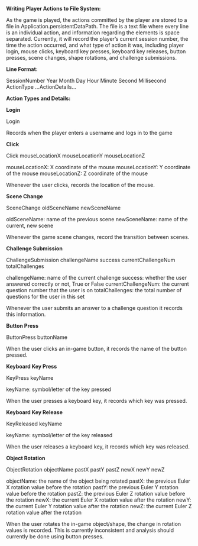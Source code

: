 **Writing Player Actions to File System:**
 
 As the game is played, the actions committed by the player are stored to a file in Application.persistentDataPath. The file is a text file where every line is an individual action, and information regarding the elements is space separated. Currently, it will record the player’s current session number, the time the action occurred, and what type of action it was, including player login, mouse clicks, keyboard key presses, keyboard key releases, button presses, scene changes, shape rotations, and challenge submissions.

**Line Format:**

SessionNumber Year Month Day Hour Minute Second Millisecond ActionType …ActionDetails… 

**Action Types and Details:**


**Login** 

Login

Records when the player enters a username and logs in to the game


**Click**

Click mouseLocationX mouseLocationY mouseLocationZ

mouseLocationX: X coordinate of the mouse 
mouseLocationY: Y coordinate of the mouse 
mouseLocationZ: Z coordinate of the mouse

Whenever the user clicks, records the location of the mouse.


**Scene Change**

SceneChange oldSceneName newSceneName

oldSceneName: name of the previous scene 
newSceneName: name of the current, new scene

Whenever the game scene changes, record the transition between scenes.


**Challenge Submission**

ChallengeSubmission challengeName success currentChallengeNum totalChallenges

challengeName: name of the current challenge
success: whether the user answered correctly or not, True or False 
currentChallengeNum: the current question number that the user is on 
totalChallenges: the total number of questions for the user in this set

Whenever the user submits an answer to a challenge question it records this information. 


**Button Press**

ButtonPress buttonName

When the user clicks an in-game button, it records the name of the button pressed.


**Keyboard Key Press** 

KeyPress keyName

keyName: symbol/letter of the key pressed

When the user presses a keyboard key, it records which key was pressed. 


**Keyboard Key Release**

KeyReleased keyName

keyName: symbol/letter of the key released

When the user releases a keyboard key, it records which key was released.


**Object Rotation**

ObjectRotation objectName pastX pastY pastZ newX newY newZ

objectName: the name of the object being rotated
pastX: the previous Euler X rotation value before the rotation 
pastY: the previous Euler Y rotation value before the rotation 
pastZ: the previous Euler Z rotation value before the rotation 
newX: the current Euler X rotation value after the rotation 
newY: the current Euler Y rotation value after the rotation 
newZ: the current Euler Z rotation value after the rotation

When the user rotates the in-game object/shape, the change in rotation values is recorded. This is currently inconsistent and analysis should currently be done using button presses.
